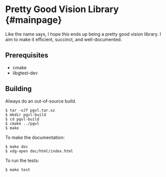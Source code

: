# Pretty Good Vision Library {#mainpage}

Like the name says, I hope this ends up being a pretty good vision library.
I aim to make it efficient, succinct, and well-documented.

## Prerequisites

- cmake
- libgtest-dev

## Building

Always do an out-of-source build.

    $ tar -xJf pgvl.tar.xz
    $ mkdir pgvl-build
    $ cd pgvl-build
    $ cmake ../pgvl
    $ make

To make the documentation:

    $ make doc
    $ xdg-open doc/html/index.html

To run the tests:

    $ make test
